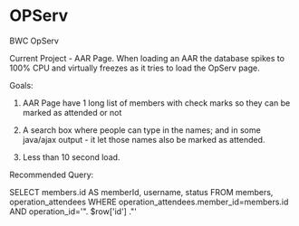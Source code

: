 OPServ
======

BWC OpServ

Current Project - AAR Page.  When loading an AAR the database spikes to 100% CPU and virtually freezes as it tries to load the OpServ page.

Goals:

1) AAR Page have 1 long list of members with check marks so they can be marked as attended or not

2) A search box where people can type in the names; and in some java/ajax output - it let those names also be marked as attended.

3) Less than 10 second load.


Recommended Query:

SELECT members.id AS memberId, username, status FROM members, operation_attendees WHERE  operation_attendees.member_id=members.id AND operation_id='". $row['id'] ."'
